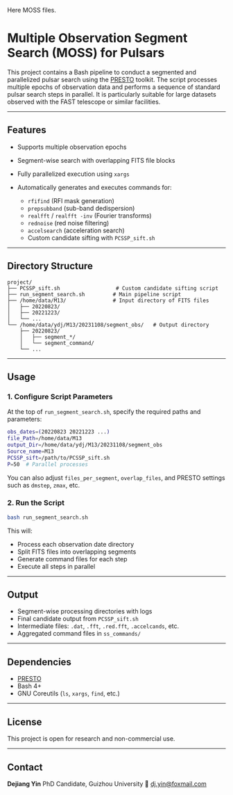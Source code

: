  Here MOSS files.
# Multiple Observation Segment Search (MOSS) for Pulsars

This project contains a Bash pipeline to conduct a segmented and parallelized pulsar search using the [PRESTO](https://www.cv.nrao.edu/~sransom/presto/) toolkit. The script processes multiple epochs of observation data and performs a sequence of standard pulsar search steps in parallel. It is particularly suitable for large datasets observed with the FAST telescope or similar facilities.

---

## Features

* Supports multiple observation epochs
* Segment-wise search with overlapping FITS file blocks
* Fully parallelized execution using `xargs`
* Automatically generates and executes commands for:

  * `rfifind` (RFI mask generation)
  * `prepsubband` (sub-band dedispersion)
  * `realfft` / `realfft -inv` (Fourier transforms)
  * `rednoise` (red noise filtering)
  * `accelsearch` (acceleration search)
  * Custom candidate sifting with `PCSSP_sift.sh`

---

## Directory Structure

```
project/
├── PCSSP_sift.sh                  # Custom candidate sifting script
├── run_segment_search.sh         # Main pipeline script
├── /home/data/M13/               # Input directory of FITS files
│   ├── 20220823/
│   ├── 20221223/
│   └── ...
└── /home/data/ydj/M13/20231108/segment_obs/   # Output directory
    ├── 20220823/
    │   ├── segment_*/
    │   └── segment_command/
    └── ...
```

---

## Usage

### 1. Configure Script Parameters

At the top of `run_segment_search.sh`, specify the required paths and parameters:

```bash
obs_dates=(20220823 20221223 ...)
file_Path=/home/data/M13
output_Dir=/home/data/ydj/M13/20231108/segment_obs
Source_name=M13
PCSSP_sift=/path/to/PCSSP_sift.sh
P=50  # Parallel processes
```

You can also adjust `files_per_segment`, `overlap_files`, and PRESTO settings such as `dmstep`, `zmax`, etc.

### 2. Run the Script

```bash
bash run_segment_search.sh
```

This will:

* Process each observation date directory
* Split FITS files into overlapping segments
* Generate command files for each step
* Execute all steps in parallel

---

## Output

* Segment-wise processing directories with logs
* Final candidate output from `PCSSP_sift.sh`
* Intermediate files: `.dat`, `.fft`, `.red.fft`, `.accelcands`, etc.
* Aggregated command files in `ss_commands/`

---

## Dependencies

* [PRESTO](https://www.cv.nrao.edu/~sransom/presto/)
* Bash 4+
* GNU Coreutils (`ls`, `xargs`, `find`, etc.)

---

## License

This project is open for research and non-commercial use.

---

## Contact

**Dejiang Yin**
PhD Candidate, Guizhou University
📧 [dj.yin@foxmail.com](mailto:dj.yin@foxmail.com)
